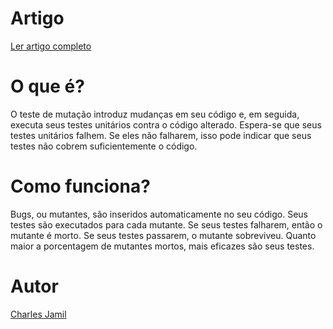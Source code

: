 # Artigo

[Ler artigo completo](https://www.linkedin.com/pulse/testes-mutantes-garanta-que-seus-est%25C3%25A3o-testando-o-m%25C3%25ADnimo-jamil-eueff/?trackingId=WQJ6u3DpRDGIKx6JRRC5Pw%3D%3D)


# O que é?

O teste de mutação introduz mudanças em seu código e, em seguida, executa seus testes unitários contra o código alterado.
Espera-se que seus testes unitários falhem. Se eles não falharem, isso pode indicar que seus testes não cobrem suficientemente o código.

# Como funciona?

Bugs, ou mutantes, são inseridos automaticamente no seu código. Seus testes são executados para cada mutante. Se seus testes falharem, então o mutante é morto. Se seus testes passarem, o mutante sobreviveu. Quanto maior a porcentagem de mutantes mortos, mais eficazes são seus testes.

# Autor

[Charles Jamil](https://www.linkedin.com/in/tchars)
